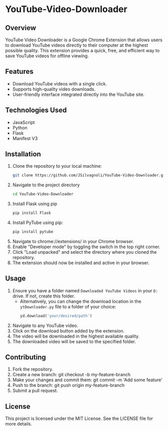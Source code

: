 # YouTube-Video-Downloader

## Overview
YouTube Video Downloader is a Google Chrome Extension that allows users to download YouTube videos directly to their computer at the highest possible quality. This extension provides a quick, free, and efficient way to save YouTube videos for offline viewing.

## Features
- Download YouTube videos with a single click.
- Supports high-quality video downloads.
- User-friendly interface integrated directly into the YouTube site.

## Technologies Used
- JavaScript
- Python
- Flask
- Manifest V3

## Installation
1. Clone the repository to your local machine:
   ```sh
   git clone https://github.com/JSilvagnoli/YouTube-Video-Downloader.git
2. Navigate to the project directory
   ```sh
   cd YouTube-Video-Downloader
3. Install Flask using pip
   ```sh
   pip install Flask
4. Install PyTube using pip:
   ```sh
   pip install pytube
5. Navigate to chrome://extensions/ in your Chrome browser.
6. Enable "Developer mode" by toggling the switch in the top right corner.
7. Click "Load unpacked" and select the directory where you cloned the repository.
8. The extension should now be installed and active in your browser.
   
## Usage
1. Ensure you have a folder named `Downloaded YouTube Videos` in your `D:` drive. If not, create this folder.
   - Alternatively, you can change the download location in the `ytDownloader.py` file to a folder of your choice:
     ```python
     yd.download('your/desired/path')
     ```
2. Navigate to any YouTube video.
3. Click on the download button added by the extension.
4. The video will be downloaded in the highest available quality.
5. The downloaded video will be saved to the specified folder.

## Contributing
1. Fork the repository.
2. Create a new branch: git checkout -b my-feature-branch
3. Make your changes and commit them: git commit -m 'Add some feature'
4. Push to the branch: git push origin my-feature-branch
5. Submit a pull request.

## License
This project is licensed under the MIT License. See the LICENSE file for more details.
